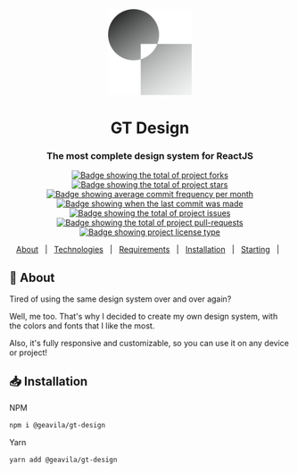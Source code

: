 <div align="center">
  <a href="https://github.com/gabrieldeavila/gt-design" rel="noopener" target="_blank"><img width="150" src="public/static/logo.svg" alt="GT Design logo"></a>
  <h1>GT Design</h1>

  <h3>
    The most complete design system for ReactJS
  </h3>
</div>

<p align="center">
  <a href="https://github.com/gabrieldeavila/gt-design/fork" target="_blank">
    <img src="https://img.shields.io/github/forks/gabrieldeavila/gt-design?" alt="Badge showing the total of project forks"/>
  </a>

  <a href="https://github.com/gabrieldeavila/gt-design/stargazers" target="_blank">
    <img src="https://img.shields.io/github/stars/gabrieldeavila/gt-design?" alt="Badge showing the total of project stars"/>
  </a>

  <a href="https://github.com/gabrieldeavila/gt-design/commits/main" target="_blank">
    <img src="https://img.shields.io/github/commit-activity/m/gabrieldeavila/gt-design?" alt="Badge showing average commit frequency per month"/>
  </a>

  <a href="https://github.com/gabrieldeavila/gt-design/commits/main" target="_blank">
    <img src="https://img.shields.io/github/last-commit/gabrieldeavila/gt-design?" alt="Badge showing when the last commit was made"/>
  </a>

  <a href="https://github.com/gabrieldeavila/gt-design/issues" target="_blank">
    <img src="https://img.shields.io/github/issues/gabrieldeavila/gt-design?" alt="Badge showing the total of project issues"/>
  </a>

  <a href="https://github.com/gabrieldeavila/gt-design/pulls" target="_blank">
    <img src="https://img.shields.io/github/issues-pr/gabrieldeavila/gt-design?" alt="Badge showing the total of project pull-requests"/>
  </a>

  <a href="https://github.com/gabrieldeavila/gt-design/blob/master/LICENSE.md" target="_blank">
    <img alt="Badge showing project license type" src="https://img.shields.io/github/license/gabrieldeavila/gt-design?color=f85149">
  </a>
</p>

<p align="center">
  <a href="#dart-about">About</a> &#xa0; | &#xa0;
  <a href="#inbox_tray-main-technologies">Technologies</a> &#xa0; | &#xa0;
  <a href="#white_check_mark-requirements">Requirements</a> &#xa0; | &#xa0;
  <a href="#inbox_tray-installation">Installation</a> &#xa0; | &#xa0;
  <a href="#checkered_flag-starting">Starting</a> &#xa0; | &#xa0;

  <!-- <a href="">Contributing</a> -->
</p>

## :dart: About

Tired of using the same design system over and over again?

Well, me too. That's why I decided to create my own design system, with the colors and fonts that I like the most.

Also, it's fully responsive and customizable, so you can use it on any device or project!

<!-- to do: create website -->
<!-- Want to see it in action? [Click here](https://gabrieldeavila.github.io/gt-design/) -->

## :inbox_tray: Installation

NPM

```bash
npm i @geavila/gt-design
```

Yarn

```bash
yarn add @geavila/gt-design
```
